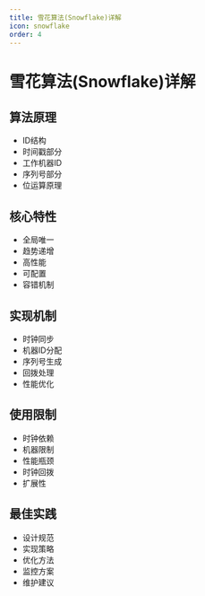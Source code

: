 ```yaml
---
title: 雪花算法(Snowflake)详解
icon: snowflake
order: 4
---
```


# 雪花算法(Snowflake)详解

## 算法原理
- ID结构
- 时间戳部分
- 工作机器ID
- 序列号部分
- 位运算原理

## 核心特性
- 全局唯一
- 趋势递增
- 高性能
- 可配置
- 容错机制

## 实现机制
- 时钟同步
- 机器ID分配
- 序列号生成
- 回拨处理
- 性能优化

## 使用限制
- 时钟依赖
- 机器限制
- 性能瓶颈
- 时钟回拨
- 扩展性

## 最佳实践
- 设计规范
- 实现策略
- 优化方法
- 监控方案
- 维护建议
